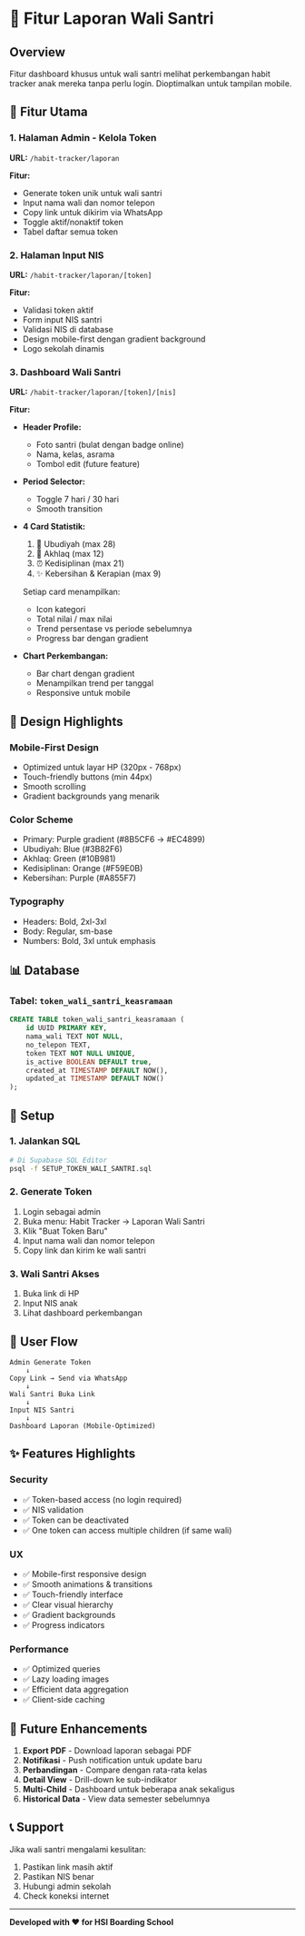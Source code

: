 # 📱 Fitur Laporan Wali Santri

## Overview
Fitur dashboard khusus untuk wali santri melihat perkembangan habit tracker anak mereka tanpa perlu login. Dioptimalkan untuk tampilan mobile.

## 🎯 Fitur Utama

### 1. **Halaman Admin - Kelola Token**
**URL:** `/habit-tracker/laporan`

**Fitur:**
- Generate token unik untuk wali santri
- Input nama wali dan nomor telepon
- Copy link untuk dikirim via WhatsApp
- Toggle aktif/nonaktif token
- Tabel daftar semua token

### 2. **Halaman Input NIS**
**URL:** `/habit-tracker/laporan/[token]`

**Fitur:**
- Validasi token aktif
- Form input NIS santri
- Validasi NIS di database
- Design mobile-first dengan gradient background
- Logo sekolah dinamis

### 3. **Dashboard Wali Santri**
**URL:** `/habit-tracker/laporan/[token]/[nis]`

**Fitur:**
- **Header Profile:**
  - Foto santri (bulat dengan badge online)
  - Nama, kelas, asrama
  - Tombol edit (future feature)

- **Period Selector:**
  - Toggle 7 hari / 30 hari
  - Smooth transition

- **4 Card Statistik:**
  1. 🕌 Ubudiyah (max 28)
  2. 💚 Akhlaq (max 12)
  3. ⏰ Kedisiplinan (max 21)
  4. ✨ Kebersihan & Kerapian (max 9)
  
  Setiap card menampilkan:
  - Icon kategori
  - Total nilai / max nilai
  - Trend persentase vs periode sebelumnya
  - Progress bar dengan gradient

- **Chart Perkembangan:**
  - Bar chart dengan gradient
  - Menampilkan trend per tanggal
  - Responsive untuk mobile

## 🎨 Design Highlights

### Mobile-First Design
- Optimized untuk layar HP (320px - 768px)
- Touch-friendly buttons (min 44px)
- Smooth scrolling
- Gradient backgrounds yang menarik

### Color Scheme
- Primary: Purple gradient (#8B5CF6 → #EC4899)
- Ubudiyah: Blue (#3B82F6)
- Akhlaq: Green (#10B981)
- Kedisiplinan: Orange (#F59E0B)
- Kebersihan: Purple (#A855F7)

### Typography
- Headers: Bold, 2xl-3xl
- Body: Regular, sm-base
- Numbers: Bold, 3xl untuk emphasis

## 📊 Database

### Tabel: `token_wali_santri_keasramaan`
```sql
CREATE TABLE token_wali_santri_keasramaan (
    id UUID PRIMARY KEY,
    nama_wali TEXT NOT NULL,
    no_telepon TEXT,
    token TEXT NOT NULL UNIQUE,
    is_active BOOLEAN DEFAULT true,
    created_at TIMESTAMP DEFAULT NOW(),
    updated_at TIMESTAMP DEFAULT NOW()
);
```

## 🚀 Setup

### 1. Jalankan SQL
```bash
# Di Supabase SQL Editor
psql -f SETUP_TOKEN_WALI_SANTRI.sql
```

### 2. Generate Token
1. Login sebagai admin
2. Buka menu: Habit Tracker → Laporan Wali Santri
3. Klik "Buat Token Baru"
4. Input nama wali dan nomor telepon
5. Copy link dan kirim ke wali santri

### 3. Wali Santri Akses
1. Buka link di HP
2. Input NIS anak
3. Lihat dashboard perkembangan

## 📱 User Flow

```
Admin Generate Token
    ↓
Copy Link → Send via WhatsApp
    ↓
Wali Santri Buka Link
    ↓
Input NIS Santri
    ↓
Dashboard Laporan (Mobile-Optimized)
```

## ✨ Features Highlights

### Security
- ✅ Token-based access (no login required)
- ✅ NIS validation
- ✅ Token can be deactivated
- ✅ One token can access multiple children (if same wali)

### UX
- ✅ Mobile-first responsive design
- ✅ Smooth animations & transitions
- ✅ Touch-friendly interface
- ✅ Clear visual hierarchy
- ✅ Gradient backgrounds
- ✅ Progress indicators

### Performance
- ✅ Optimized queries
- ✅ Lazy loading images
- ✅ Efficient data aggregation
- ✅ Client-side caching

## 🎯 Future Enhancements

1. **Export PDF** - Download laporan sebagai PDF
2. **Notifikasi** - Push notification untuk update baru
3. **Perbandingan** - Compare dengan rata-rata kelas
4. **Detail View** - Drill-down ke sub-indikator
5. **Multi-Child** - Dashboard untuk beberapa anak sekaligus
6. **Historical Data** - View data semester sebelumnya

## 📞 Support

Jika wali santri mengalami kesulitan:
1. Pastikan link masih aktif
2. Pastikan NIS benar
3. Hubungi admin sekolah
4. Check koneksi internet

---

**Developed with ❤️ for HSI Boarding School**

